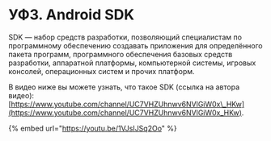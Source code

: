# УФ3. Android SDK

SDK  — набор средств разработки, позволяющий специалистам по программному обеспечению создавать приложения для определённого пакета программ, программного обеспечения базовых средств разработки, аппаратной платформы, компьютерной системы, игровых консолей, операционных систем и прочих платформ.

В видео ниже вы можете узнать, что такое SDK \(ссылка на автора видео\): [https://www.youtube.com/channel/UC7VHZUhnwv6NVlGiW0x\_HKw](https://www.youtube.com/channel/UC7VHZUhnwv6NVlGiW0x_HKw).

{% embed url="https://youtu.be/1VJsIJSq2Oo" %}





